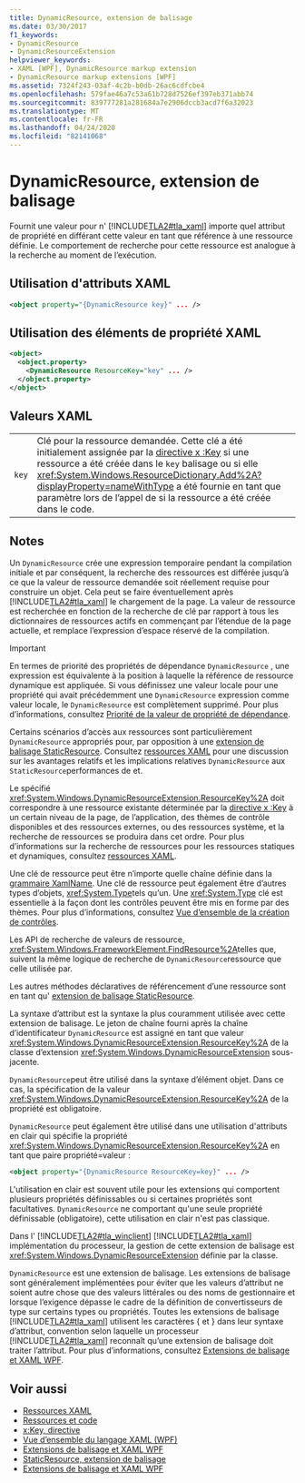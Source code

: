 ```yaml
---
title: DynamicResource, extension de balisage
ms.date: 03/30/2017
f1_keywords:
- DynamicResource
- DynamicResourceExtension
helpviewer_keywords:
- XAML [WPF], DynamicResource markup extension
- DynamicResource markup extensions [WPF]
ms.assetid: 7324f243-03af-4c2b-b0db-26ac6cdfcbe4
ms.openlocfilehash: 579fae46a7c53a61b728d7526ef397eb371abb74
ms.sourcegitcommit: 839777281a281684a7e2906dccb3acd7f6a32023
ms.translationtype: MT
ms.contentlocale: fr-FR
ms.lasthandoff: 04/24/2020
ms.locfileid: "82141068"
---
```

# <a name="dynamicresource-markup-extension"></a>DynamicResource, extension de balisage
Fournit une valeur pour n' [!INCLUDE[TLA2#tla_xaml](../../../../includes/tla2sharptla-xaml-md.md)] importe quel attribut de propriété en différant cette valeur en tant que référence à une ressource définie. Le comportement de recherche pour cette ressource est analogue à la recherche au moment de l’exécution.  
  
## <a name="xaml-attribute-usage"></a>Utilisation d'attributs XAML  
  
```xml  
<object property="{DynamicResource key}" ... />  
```  
  
## <a name="xaml-property-element-usage"></a>Utilisation des éléments de propriété XAML  
  
```xml  
<object>  
  <object.property>  
    <DynamicResource ResourceKey="key" ... />  
  </object.property>  
</object>  
```  
  
## <a name="xaml-values"></a>Valeurs XAML  
  
|||  
|-|-|  
|`key`|Clé pour la ressource demandée. Cette clé a été initialement assignée par la [directive x :Key](../../../desktop-wpf/xaml-services/xkey-directive.md) si une ressource a été créée dans le `key` balisage ou si elle <xref:System.Windows.ResourceDictionary.Add%2A?displayProperty=nameWithType> a été fournie en tant que paramètre lors de l’appel de si la ressource a été créée dans le code.|  
  
## <a name="remarks"></a>Notes   
 Un `DynamicResource` crée une expression temporaire pendant la compilation initiale et par conséquent, la recherche des ressources est différée jusqu’à ce que la valeur de ressource demandée soit réellement requise pour construire un objet. Cela peut se faire éventuellement après [!INCLUDE[TLA2#tla_xaml](../../../../includes/tla2sharptla-xaml-md.md)] le chargement de la page. La valeur de ressource est recherchée en fonction de la recherche de clé par rapport à tous les dictionnaires de ressources actifs en commençant par l’étendue de la page actuelle, et remplace l’expression d’espace réservé de la compilation.  
  
> [!IMPORTANT]
> En termes de priorité des propriétés de dépendance `DynamicResource` , une expression est équivalente à la position à laquelle la référence de ressource dynamique est appliquée. Si vous définissez une valeur locale pour une propriété qui avait précédemment une `DynamicResource` expression comme valeur locale, le `DynamicResource` est complètement supprimé. Pour plus d’informations, consultez [Priorité de la valeur de propriété de dépendance](dependency-property-value-precedence.md).  
  
 Certains scénarios d’accès aux ressources sont particulièrement `DynamicResource` appropriés pour, par opposition à une [extension de balisage StaticResource](staticresource-markup-extension.md). Consultez [ressources XAML](../../../desktop-wpf/fundamentals/xaml-resources-define.md) pour une discussion sur les avantages relatifs et les implications relatives `DynamicResource` aux `StaticResource`performances de et.  
  
 Le spécifié <xref:System.Windows.DynamicResourceExtension.ResourceKey%2A> doit correspondre à une ressource existante déterminée par la [directive x :Key](../../../desktop-wpf/xaml-services/xkey-directive.md) à un certain niveau de la page, de l’application, des thèmes de contrôle disponibles et des ressources externes, ou des ressources système, et la recherche de ressources se produira dans cet ordre. Pour plus d’informations sur la recherche de ressources pour les ressources statiques et dynamiques, consultez [ressources XAML](../../../desktop-wpf/fundamentals/xaml-resources-define.md).  
  
 Une clé de ressource peut être n’importe quelle chaîne définie dans la [grammaire XamlName](../../../desktop-wpf/xaml-services/xamlname-grammar.md). Une clé de ressource peut également être d’autres types d’objets, <xref:System.Type>tels qu’un. Une <xref:System.Type> clé est essentielle à la façon dont les contrôles peuvent être mis en forme par des thèmes. Pour plus d’informations, consultez [Vue d’ensemble de la création de contrôles](../controls/control-authoring-overview.md).  
  
 Les API de recherche de valeurs de ressource, <xref:System.Windows.FrameworkElement.FindResource%2A>telles que, suivent la même logique de recherche de `DynamicResource`ressource que celle utilisée par.  
  
 Les autres méthodes déclaratives de référencement d’une ressource sont en tant qu' [extension de balisage StaticResource](staticresource-markup-extension.md).  
  
 La syntaxe d’attribut est la syntaxe la plus couramment utilisée avec cette extension de balisage. Le jeton de chaîne fourni après la chaîne d’identificateur `DynamicResource` est assigné en tant que valeur <xref:System.Windows.DynamicResourceExtension.ResourceKey%2A> de la classe d’extension <xref:System.Windows.DynamicResourceExtension> sous-jacente.  
  
 `DynamicResource`peut être utilisé dans la syntaxe d’élément objet. Dans ce cas, la spécification de la valeur <xref:System.Windows.DynamicResourceExtension.ResourceKey%2A> de la propriété est obligatoire.  
  
 `DynamicResource` peut également être utilisé dans une utilisation d'attributs en clair qui spécifie la propriété <xref:System.Windows.DynamicResourceExtension.ResourceKey%2A> en tant que paire propriété=valeur :  
  
```xml  
<object property="{DynamicResource ResourceKey=key}" ... />  
```  
  
 L'utilisation en clair est souvent utile pour les extensions qui comportent plusieurs propriétés définissables ou si certaines propriétés sont facultatives. `DynamicResource` ne comportant qu'une seule propriété définissable (obligatoire), cette utilisation en clair n'est pas classique.  
  
 Dans l' [!INCLUDE[TLA2#tla_winclient](../../../../includes/tla2sharptla-winclient-md.md)] [!INCLUDE[TLA2#tla_xaml](../../../../includes/tla2sharptla-xaml-md.md)] implémentation du processeur, la gestion de cette extension de balisage est <xref:System.Windows.DynamicResourceExtension> définie par la classe.  
  
 `DynamicResource` est une extension de balisage. Les extensions de balisage sont généralement implémentées pour éviter que les valeurs d’attribut ne soient autre chose que des valeurs littérales ou des noms de gestionnaire et lorsque l’exigence dépasse le cadre de la définition de convertisseurs de type sur certains types ou propriétés. Toutes les extensions de balisage [!INCLUDE[TLA2#tla_xaml](../../../../includes/tla2sharptla-xaml-md.md)] utilisent les caractères { et } dans leur syntaxe d’attribut, convention selon laquelle un processeur [!INCLUDE[TLA2#tla_xaml](../../../../includes/tla2sharptla-xaml-md.md)] reconnaît qu’une extension de balisage doit traiter l’attribut. Pour plus d’informations, consultez [Extensions de balisage et XAML WPF](markup-extensions-and-wpf-xaml.md).  
  
## <a name="see-also"></a>Voir aussi

- [Ressources XAML](../../../desktop-wpf/fundamentals/xaml-resources-define.md)
- [Ressources et code](resources-and-code.md)
- [x:Key, directive](../../../desktop-wpf/xaml-services/xkey-directive.md)
- [Vue d’ensemble du langage XAML (WPF)](../../../desktop-wpf/fundamentals/xaml.md)
- [Extensions de balisage et XAML WPF](markup-extensions-and-wpf-xaml.md)
- [StaticResource, extension de balisage](staticresource-markup-extension.md)
- [Extensions de balisage et XAML WPF](markup-extensions-and-wpf-xaml.md)
